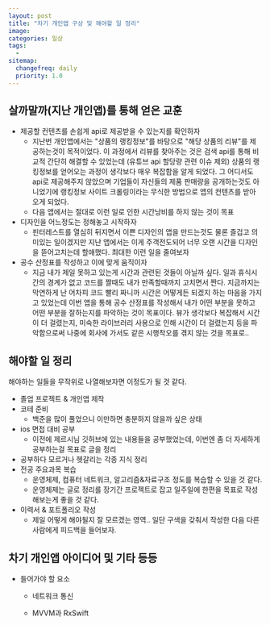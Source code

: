 ```yaml
---
layout: post
title: "차기 개인앱 구상 및 해야할 일 정리"
image:
categories: 일상
tags: 
  - 
sitemap:
  changefreq: daily
  priority: 1.0
---
```




## 살까말까(지난 개인앱)를 통해 얻은 교훈

- 제공할 컨텐츠를 손쉽게 api로 제공받을 수 있는지를 확인하자
  - 지난번 개인앱에서는 "상품의 랭킹정보"를 바탕으로 "해당 상품의 리뷰"를 제공하는것이 목적이었다.
    이 과정에서 리뷰를 찾아주는 것은 검색 api를 통해 비교적 간단히 해결할 수 있었는데 (유튜브 api 할당량 관련 이슈 제외)
    상품의 랭킹정보를 얻어오는 과정이 생각보다 매우 복잡함을 알게 되었다. 그 어디서도 api로 제공해주지 않았으며
    기업들이 자신들의 제품 판매량을 공개하는것도 아니었기에 랭킹정보 사이트 크롤링이라는 무식한 방법으로 앱의 컨텐츠를 받아오게 되었다.
  - 다음 앱에서는 절대로 이런 일로 인한 시간낭비를 하지 않는 것이 목표
- 디자인을 어느정도는 정해놓고 시작하자
  - 핀터레스트를 열심히 뒤지면서 이쁜 디자인의 앱을 만드는것도 물론 즐겁고 의미있는 일이겠지만
    지난 앱에서는 이게 주객전도되어 너무 오랜 시간을 디자인을 뜯어고치는데 할애했다.
    최대한 이런 일을 줄여보자
- 공수 산정표를 작성하고 이에 맞게 움직이자
  - 지금 내가 제일 못하고 있는게 시간과 관련된 것들이 아닐까 싶다.
    일과 휴식시간의 경계가 없고 코드를 짤때도 내가 만족할때까지 고치면서 짠다.
    지금까지는 막연하게 난 어차피 코드 빨리 짜니까 시간은 어떻게든 되겠지 하는 마음을 가지고 있었는데
    이번 앱을 통해 공수 산정표를 작성해서 내가 어떤 부분을 못하고 어떤 부분을 잘하는지를 파악하는 것이 목표이다.
    뷰가 생각보다 복잡해서 시간이 더 걸렸는지, 미숙한 라이브러리 사용으로 인해 시간이 더 걸렸는지 등을 파악함으로써
    나중에 회사에 가서도 같은 시행착오를 겪지 않는 것을 목표로..



## 해야할 일 정리

해야하는 일들을 무작위로 나열해보자면 이정도가 될 것 같다.

- 졸업 프로젝트 & 개인앱 제작
- 코테 준비
  - 백준을 많이 풀었으니 이만하면 충분하지 않을까 싶은 상태
- ios 면접 대비 공부
  - 이전에 제르시님 깃허브에 있는 내용들을 공부했었는데, 이번엔 좀 더 자세하게 공부하는걸 목표로 글을 정리
- 공부하다 모르거나 헷갈리는 각종 지식 정리
- 전공 주요과목 복습
  - 운영체제, 컴퓨터 네트워크, 알고리즘&자료구조 정도를 복습할 수 있을 것 같다.
  - 운영체제는 글로 정리를 장기간 프로젝트로 잡고 일주일에 한편을 목표로 작성해보는게 좋을 것 같다.
- 이력서 & 포트폴리오 작성
  - 제일 어떻게 해야될지 잘 모르겠는 영역.. 일단 구색을 갖춰서 작성한 다음 다른 사람에게 피드백을 들어보자.



## 차기 개인앱 아이디어 및 기타 등등

- 들어가야 할 요소

  - 네트워크 통신

  - MVVM과 RxSwift

    